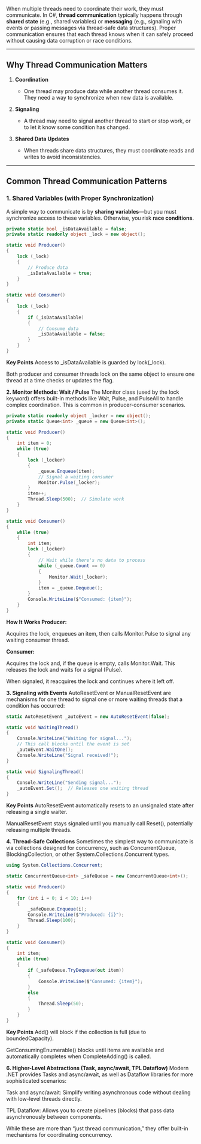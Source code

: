 When multiple threads need to coordinate their work, they must communicate. In C#, **thread communication** typically happens through **shared state** (e.g., shared variables) or **messaging** (e.g., signaling with events or passing messages via thread-safe data structures). Proper communication ensures that each thread knows when it can safely proceed without causing data corruption or race conditions.

---

## Why Thread Communication Matters

1. **Coordination**  
   - One thread may produce data while another thread consumes it. They need a way to synchronize when new data is available.

2. **Signaling**  
   - A thread may need to signal another thread to start or stop work, or to let it know some condition has changed.

3. **Shared Data Updates**  
   - When threads share data structures, they must coordinate reads and writes to avoid inconsistencies.

---

## Common Thread Communication Patterns

### 1. Shared Variables (with Proper Synchronization)

A simple way to communicate is by **sharing variables**—but you must synchronize access to these variables. Otherwise, you risk **race conditions**.

```csharp
private static bool _isDataAvailable = false;
private static readonly object _lock = new object();

static void Producer()
{
    lock (_lock)
    {
        // Produce data
        _isDataAvailable = true;
    }
}

static void Consumer()
{
    lock (_lock)
    {
        if (_isDataAvailable)
        {
            // Consume data
            _isDataAvailable = false;
        }
    }
}
```

**Key Points**
Access to _isDataAvailable is guarded by lock(_lock).

Both producer and consumer threads lock on the same object to ensure one thread at a time checks or updates the flag.

**2. Monitor Methods: Wait / Pulse**
The Monitor class (used by the lock keyword) offers built-in methods like Wait, Pulse, and PulseAll to handle complex coordination. This is common in producer-consumer scenarios.

```csharp
private static readonly object _locker = new object();
private static Queue<int> _queue = new Queue<int>();

static void Producer()
{
    int item = 0;
    while (true)
    {
        lock (_locker)
        {
            _queue.Enqueue(item);
            // Signal a waiting consumer
            Monitor.Pulse(_locker);
        }
        item++;
        Thread.Sleep(500);  // Simulate work
    }
}

static void Consumer()
{
    while (true)
    {
        int item;
        lock (_locker)
        {
            // Wait while there's no data to process
            while (_queue.Count == 0)
            {
                Monitor.Wait(_locker); 
            }
            item = _queue.Dequeue();
        }
        Console.WriteLine($"Consumed: {item}");
    }
}
```

**How It Works
Producer:**

Acquires the lock, enqueues an item, then calls Monitor.Pulse to signal any waiting consumer thread.

**Consumer:**

Acquires the lock and, if the queue is empty, calls Monitor.Wait. This releases the lock and waits for a signal (Pulse).

When signaled, it reacquires the lock and continues where it left off.

**3. Signaling with Events**
AutoResetEvent or ManualResetEvent are mechanisms for one thread to signal one or more waiting threads that a condition has occurred:

```csharp
static AutoResetEvent _autoEvent = new AutoResetEvent(false);

static void WaitingThread()
{
    Console.WriteLine("Waiting for signal...");
    // This call blocks until the event is set
    _autoEvent.WaitOne();  
    Console.WriteLine("Signal received!");
}

static void SignalingThread()
{
    Console.WriteLine("Sending signal...");
    _autoEvent.Set();  // Releases one waiting thread
}
```

**Key Points**
AutoResetEvent automatically resets to an unsignaled state after releasing a single waiter.

ManualResetEvent stays signaled until you manually call Reset(), potentially releasing multiple threads.

**4. Thread-Safe Collections**
Sometimes the simplest way to communicate is via collections designed for concurrency, such as ConcurrentQueue<T>, BlockingCollection<T>, or other System.Collections.Concurrent types.

```csharp
using System.Collections.Concurrent;

static ConcurrentQueue<int> _safeQueue = new ConcurrentQueue<int>();

static void Producer()
{
    for (int i = 0; i < 10; i++)
    {
        _safeQueue.Enqueue(i);
        Console.WriteLine($"Produced: {i}");
        Thread.Sleep(100);
    }
}

static void Consumer()
{
    int item;
    while (true)
    {
        if (_safeQueue.TryDequeue(out item))
        {
            Console.WriteLine($"Consumed: {item}");
        }
        else
        {
            Thread.Sleep(50);
        }
    }
}
```

**Key Points**
Add() will block if the collection is full (due to boundedCapacity).

GetConsumingEnumerable() blocks until items are available and automatically completes when CompleteAdding() is called.

**6. Higher-Level Abstractions (Task, async/await, TPL Dataflow)**
Modern .NET provides Tasks and async/await, as well as Dataflow libraries for more sophisticated scenarios:

Task and async/await: Simplify writing asynchronous code without dealing with low-level threads directly.

TPL Dataflow: Allows you to create pipelines (blocks) that pass data asynchronously between components.

While these are more than “just thread communication,” they offer built-in mechanisms for coordinating concurrency.